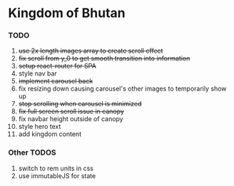 # Kingdom of Bhutan

### TODO
  1. ~~use 2x length images array to create scroll effect~~
  2. ~~fix scroll from y_0 to get smooth transition into information~~
  3. ~~setup react-router for SPA~~
  4. style nav bar
  5. ~~implement carousel back~~
  6. fix resizing down causing carousel's other images to temporarily show up
  7. ~~stop scrolling when carousel is minimized~~
  8. ~~fix full screen scroll issue in canopy~~
  9. fix navbar height outside of canopy
  10. style hero text
  11. add kingdom content

### Other TODOS
  1. switch to rem units in css
  2. use immutableJS for state